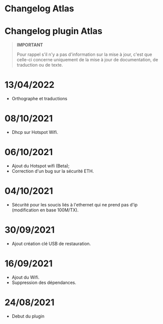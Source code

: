 # Changelog Atlas

# Changelog plugin Atlas

>**IMPORTANT**
>
>Pour rappel s'il n'y a pas d'information sur la mise à jour, c'est que celle-ci concerne uniquement de la mise à jour de documentation, de traduction ou de texte.

# 13/04/2022

- Orthographe et traductions

# 08/10/2021

- Dhcp sur Hotspot Wifi.

# 06/10/2021

- Ajout du Hotspot wifi (Beta);
- Correction d'un bug sur la sécurité ETH.

# 04/10/2021

- Sécurité pour les soucis liés à l'ethernet qui ne prend pas d'ip (modification en base 100M/TX).

# 30/09/2021

- Ajout création clé USB de restauration.

# 16/09/2021

- Ajout du Wifi.
- Suppression des dépendances.

# 24/08/2021

- Debut du plugin

